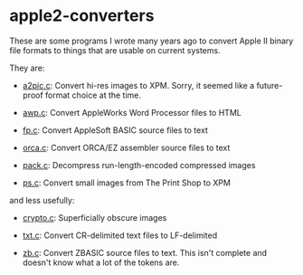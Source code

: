 apple2-converters
=================

These are some programs I wrote many years ago to convert Apple II
binary file formats to things that are usable on current systems.

They are:

* [a2pic.c](a2pic.c): Convert hi-res images to XPM. Sorry, it seemed
  like a future-proof format choice at the time.

* [awp.c](awp.c): Convert AppleWorks Word Processor files to HTML

* [fp.c](fp.c): Convert AppleSoft BASIC source files to text

* [orca.c](orca.c): Convert ORCA/EZ assembler source files to text

* [pack.c](pack.c): Decompress run-length-encoded compressed images

* [ps.c](ps.c): Convert small images from The Print Shop to XPM

and less usefully:

* [crypto.c](crypto.c): Superficially obscure images

* [txt.c](txt.c): Convert CR-delimited text files to LF-delimited

* [zb.c](zb.c): Convert ZBASIC source files to text. This isn't complete
  and doesn't know what a lot of the tokens are.
